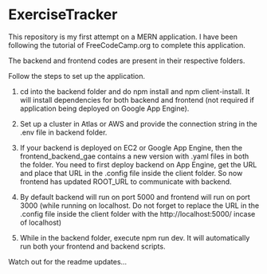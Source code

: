 # ExerciseTracker

This repository is my first attempt on a MERN application. I have been following the tutorial of FreeCodeCamp.org to complete this application.

The backend and frontend codes are present in their respective folders. 

Follow the steps to set up the application.

1. cd into the backend folder and do npm install and npm client-install. It will install dependencies for both backend and frontend (not required if application being deployed on Google App Engine).

2. Set up a cluster in Atlas or AWS and provide the connection string in the .env file in backend folder. 

3. If your backend is deployed on EC2 or Google App Engine, then the frontend_backend_gae contains a new version with .yaml files in both the folder. You need to first deploy backend on App Engine, get the URL and place that URL in the .config file inside the client folder. So now frontend has updated ROOT_URL to communicate with backend. 

4. By default backend will run on port 5000 and frontend will run on port 3000 (while running on localhost. Do not forget to replace the URL in the .config file inside the client folder with the http://localhost:5000/ incase of localhost)

5. While in the backend folder, execute npm run dev. It will automatically run both your frontend and backend scripts. 

Watch out for the readme updates...
